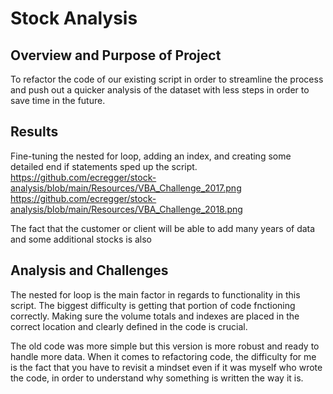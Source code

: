 # Stock Analysis

## Overview and Purpose of Project
To refactor the code of our existing script in order to streamline the process and push out a quicker analysis of the dataset with less steps in order to save time in the future. 

## Results
Fine-tuning the nested for loop, adding an index, and creating some detailed end if statements sped up the script. 
https://github.com/ecregger/stock-analysis/blob/main/Resources/VBA_Challenge_2017.png
https://github.com/ecregger/stock-analysis/blob/main/Resources/VBA_Challenge_2018.png

The fact that the customer or client will be able to add many years of data and some additional stocks is also 

## Analysis and Challenges
The nested for loop is the main factor in regards to functionality in this script. The biggest difficulty is getting that portion of code fnctioning correctly. Making sure the volume totals and indexes are placed in the correct location and clearly defined in the code is crucial. 

The old code was more simple but this version is more robust and ready to handle more data. When it comes to refactoring code, the difficulty for me is the fact that you have to revisit a mindset even if it was myself who wrote the code, in order to understand why something is written the way it is.
